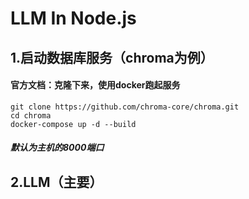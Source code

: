 # LLM In Node.js

## 1.启动数据库服务（chroma为例）

#### 官方文档：克隆下来，使用docker跑起服务

```shell
git clone https://github.com/chroma-core/chroma.git
cd chroma
docker-compose up -d --build
```

##### 默认为主机的8000端口

## 2.LLM（主要）

#### 